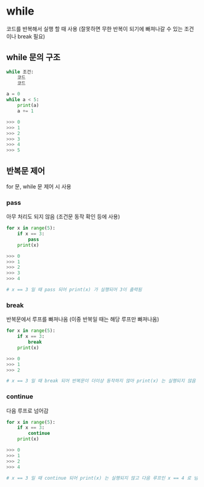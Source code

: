 # while

코드를 반복해서 실행 할 때 사용 (잘못하면 무한 반복이 되기에 빠져나갈 수 있는 조건이나 break 필요)

## while 문의 구조

```python
while 조건:
    코드
    코드
```

```python
a = 0
while a < 5:
    print(a)
    a += 1

>>> 0
>>> 1
>>> 2
>>> 3
>>> 4
>>> 5
```

## 반복문 제어

for 문, while 문 제어 시 사용

### pass

아무 처리도 되지 않음 (조건문 동작 확인 등에 사용)

```python
for x in range(5):
    if x == 3:
        pass
    print(x)

>>> 0
>>> 1
>>> 2
>>> 3
>>> 4

# x == 3 일 때 pass 되어 print(x) 가 실행되어 3이 출력됨
```

### break

반복문에서 루프를 빠져나옴 (이중 반복일 때는 해당 루프만 빠져나옴)

```python
for x in range(5):
    if x == 3:
        break
    print(x)

>>> 0
>>> 1
>>> 2

# x == 3 일 때 break 되어 반복문이 더이상 동작하지 않아 print(x) 는 실행되지 않음
```

### continue

다음 루프로 넘어감

```python
for x in range(5):
    if x == 3:
        continue
    print(x)

>>> 0
>>> 1
>>> 2
>>> 4

# x == 3 일 때 continue 되어 print(x) 는 실행되지 않고 다음 루프인 x == 4 로 넘어감
```
